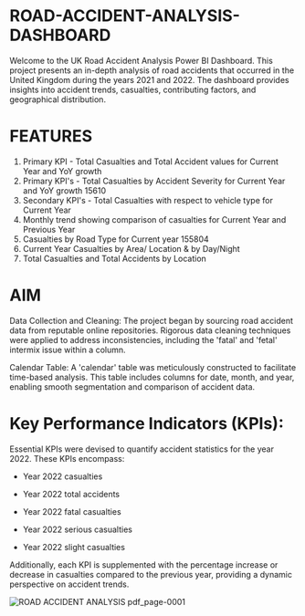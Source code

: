 # ROAD-ACCIDENT-ANALYSIS-DASHBOARD
Welcome to the UK Road Accident Analysis Power BI Dashboard. This project presents an in-depth analysis of road accidents that occurred in the United Kingdom during the years 2021 and 2022. The dashboard provides insights into accident trends, casualties, contributing factors, and geographical distribution.

# FEATURES
1. Primary KPI - Total Casualties and Total Accident values for Current Year and YoY growth
2. Primary KPI's - Total Casualties by Accident Severity for Current Year and YoY growth 15610
3. Secondary KPI's - Total Casualties with respect to vehicle type for Current Year
4. Monthly trend showing comparison of casualties for Current Year and Previous Year
5. Casualties by Road Type for Current year
155804
6. Current Year Casualties by Area/ Location & by Day/Night
7. Total Casualties and Total Accidents by Location

# AIM
Data Collection and Cleaning: The project began by sourcing road accident data from reputable online repositories. Rigorous data cleaning techniques were applied to address inconsistencies, including the 'fatal' and 'fetal' intermix issue within a column.

Calendar Table: A 'calendar' table was meticulously constructed to facilitate time-based analysis. This table includes columns for date, month, and year, enabling smooth segmentation and comparison of accident data.

# Key Performance Indicators (KPIs):

Essential KPIs were devised to quantify accident statistics for the year 2022. These KPIs encompass:

* Year 2022 casualties

* Year 2022 total accidents

* Year 2022 fatal casualties

* Year 2022 serious casualties

* Year 2022 slight casualties

Additionally, each KPI is supplemented with the percentage increase or decrease in casualties compared to the previous year, providing a dynamic perspective on accident trends.






![ROAD ACCIDENT ANALYSIS pdf_page-0001](https://github.com/Abir-404/ROAD-ACCIDENT-ANALYSIS-DASHBOARD/assets/172139410/fbfccd9e-7579-4365-b2b4-1caadb99d21c)


